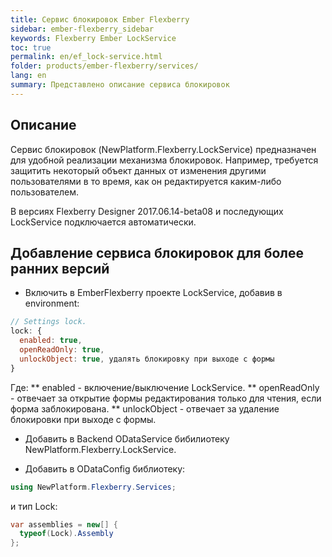 ```yaml
---
title: Сервис блокировок Ember Flexberry
sidebar: ember-flexberry_sidebar
keywords: Flexberry Ember LockService
toc: true
permalink: en/ef_lock-service.html
folder: products/ember-flexberry/services/
lang: en
summary: Представлено описание сервиса блокировок
---
```


## Описание

Сервис блокировок (NewPlatform.Flexberry.LockService) предназначен для удобной реализации механизма блокировок. Например, требуется защитить некоторый объект данных от изменения другими пользователями в то время, как он редактируется каким-либо пользователем.

В версиях Flexberry Designer 2017.06.14-beta08 и последующих LockService подключается автоматически.

## Добавление сервиса блокировок для более ранних версий

* Включить в EmberFlexberry проекте LockService, добавив в environment:

```js
// Settings lock.
lock: {
  enabled: true,
  openReadOnly: true,
  unlockObject: true, удалять блокировку при выходе с формы
}
```

Где:
** enabled - включение/выключение LockService.
** openReadOnly - отвечает за открытие формы редактирования только для чтения, если форма заблокирована.
** unlockObject -  отвечает за удаление блокировки при выходе с формы.

* Добавить в Backend ODataService бибилиотеку NewPlatform.Flexberry.LockService.

* Добавить в ODataConfig библиотеку:

```cs
using NewPlatform.Flexberry.Services;
```

и тип Lock:
```cs
var assemblies = new[] {
  typeof(Lock).Assembly
};
```
